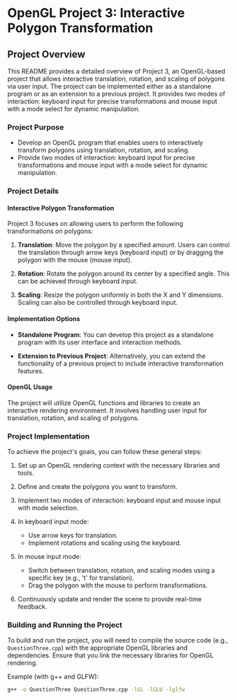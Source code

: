 # OpenGL Project 3: Interactive Polygon Transformation

## Project Overview

This README provides a detailed overview of Project 3, an OpenGL-based project that allows interactive translation, rotation, and scaling of polygons via user input. The project can be implemented either as a standalone program or as an extension to a previous project. It provides two modes of interaction: keyboard input for precise transformations and mouse input with a mode select for dynamic manipulation.

### Project Purpose

- Develop an OpenGL program that enables users to interactively transform polygons using translation, rotation, and scaling.
- Provide two modes of interaction: keyboard input for precise transformations and mouse input with a mode select for dynamic manipulation.

### Project Details

#### Interactive Polygon Transformation

Project 3 focuses on allowing users to perform the following transformations on polygons:

1. **Translation**: Move the polygon by a specified amount. Users can control the translation through arrow keys (keyboard input) or by dragging the polygon with the mouse (mouse input).

2. **Rotation**: Rotate the polygon around its center by a specified angle. This can be achieved through keyboard input.

3. **Scaling**: Resize the polygon uniformly in both the X and Y dimensions. Scaling can also be controlled through keyboard input.

#### Implementation Options

- **Standalone Program**: You can develop this project as a standalone program with its user interface and interaction methods.

- **Extension to Previous Project**: Alternatively, you can extend the functionality of a previous project to include interactive transformation features.

#### OpenGL Usage

The project will utilize OpenGL functions and libraries to create an interactive rendering environment. It involves handling user input for translation, rotation, and scaling of polygons.

### Project Implementation

To achieve the project's goals, you can follow these general steps:

1. Set up an OpenGL rendering context with the necessary libraries and tools.

2. Define and create the polygons you want to transform.

3. Implement two modes of interaction: keyboard input and mouse input with mode selection.

4. In keyboard input mode:
   - Use arrow keys for translation.
   - Implement rotations and scaling using the keyboard.

5. In mouse input mode:
   - Switch between translation, rotation, and scaling modes using a specific key (e.g., 't' for translation).
   - Drag the polygon with the mouse to perform transformations.

6. Continuously update and render the scene to provide real-time feedback.

### Building and Running the Project

To build and run the project, you will need to compile the source code (e.g., `QuestionThree.cpp`) with the appropriate OpenGL libraries and dependencies. Ensure that you link the necessary libraries for OpenGL rendering.

Example (with g++ and GLFW):

```bash
g++ -o QuestionThree QuestionThree.cpp -lGL -lGLU -lglfw


